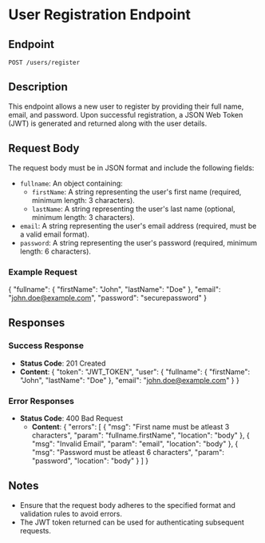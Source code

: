 # User Registration Endpoint

## Endpoint
`POST /users/register`

## Description
This endpoint allows a new user to register by providing their full name, email, and password. Upon successful registration, a JSON Web Token (JWT) is generated and returned along with the user details.

## Request Body
The request body must be in JSON format and include the following fields:

- `fullname`: An object containing:
  - `firstName`: A string representing the user's first name (required, minimum length: 3 characters).
  - `lastName`: A string representing the user's last name (optional, minimum length: 3 characters).
- `email`: A string representing the user's email address (required, must be a valid email format).
- `password`: A string representing the user's password (required, minimum length: 6 characters).

### Example Request
{
  "fullname": {
    "firstName": "John",
    "lastName": "Doe"
  },
  "email": "john.doe@example.com",
  "password": "securepassword"
}

## Responses

### Success Response
- **Status Code**: 201 Created
- **Content**: 
{
  "token": "JWT_TOKEN",
  "user": {
    "fullname": {
      "firstName": "John",
      "lastName": "Doe"
    },
    "email": "john.doe@example.com"
  }
}
  
### Error Responses
- **Status Code**: 400 Bad Request
  - **Content**: 
{
  "errors": [
    {
      "msg": "First name must be atleast 3 characters",
      "param": "fullname.firstName",
      "location": "body"
    },
    {
      "msg": "Invalid Email",
      "param": "email",
      "location": "body"
    },
    {
      "msg": "Password must be atleast 6 characters",
      "param": "password",
      "location": "body"
    }
  ]
}
  
## Notes
- Ensure that the request body adheres to the specified format and validation rules to avoid errors.
- The JWT token returned can be used for authenticating subsequent requests.